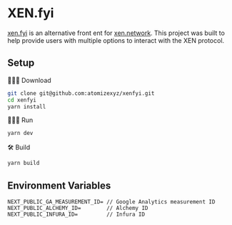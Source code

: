 # XEN.fyi

[xen.fyi](https://xen.fyi) is an alternative front ent for [xen.network](https://xen.network). This project was built to help provide users with multiple options to interact with the XEN protocol.

## Setup

🧑🏾‍💻 Download

```sh
git clone git@github.com:atomizexyz/xenfyi.git
cd xenfyi
yarn install
```

🏃🏾‍♂️ Run

```sh
yarn dev
```

🛠️ Build

```sh
yarn build
```

## Environment Variables

```
NEXT_PUBLIC_GA_MEASUREMENT_ID= // Google Analytics measurement ID
NEXT_PUBLIC_ALCHEMY_ID=        // Alchemy ID
NEXT_PUBLIC_INFURA_ID=         // Infura ID
```
